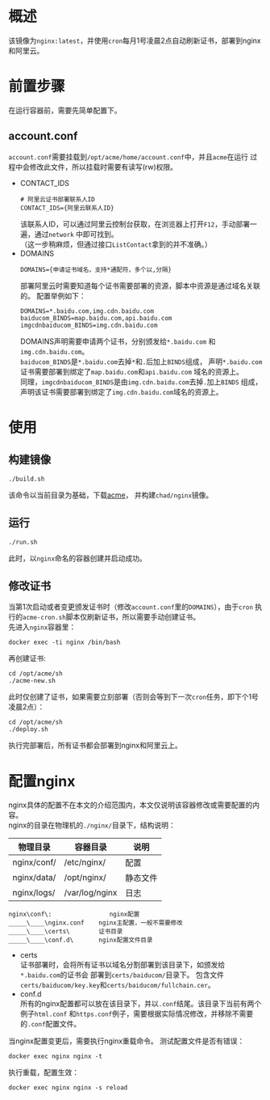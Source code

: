 # 概述

该镜像为`nginx:latest`，并使用`cron`每月1号凌晨2点自动刷新证书，部署到nginx和阿里云。

# 前置步骤

在运行容器前，需要先简单配置下。

## account.conf

`account.conf`需要挂载到`/opt/acme/home/account.conf`中，并且`acme`在运行
过程中会修改此文件，所以挂载时需要有读写(rw)权限。

- CONTACT_IDS
  ```
  # 阿里云证书部署联系人ID
  CONTACT_IDS={阿里云联系人ID}
  ```
  该联系人ID，可以通过阿里云控制台获取，在浏览器上打开`F12`，手动部署一遍，通过`network`
  中即可找到。    
  （这一步稍麻烦，但通过接口`ListContact`拿到的并不准确。）
- DOMAINS
  ```
  DOMAINS={申请证书域名，支持*通配符，多个以,分隔}
  ```
  部署阿里云时需要知道每个证书需要部署的资源，脚本中资源是通过域名关联的。
  配置举例如下：
  ```
  DOMAINS=*.baidu.com,img.cdn.baidu.com
  baiducom_BINDS=map.baidu.com,api.baidu.com
  imgcdnbaiducom_BINDS=img.cdn.baidu.com
  ```
  DOMAINS声明需要申请两个证书，分别颁发给`*.baidu.com`
  和`img.cdn.baidu.com`。    
  `baiducom_BINDS`是`*.baidu.com`去掉`*`和`.`后加上`BINDS`组成，
  声明`*.baidu.com`证书需要部署到绑定了`map.baidu.com`和`api.baidu.com`
  域名的资源上。    
  同理，`imgcdnbaiducom_BINDS`是由`img.cdn.baidu.com`去掉`.`加上`BINDS`
  组成，声明该证书需要部署到绑定了`img.cdn.baidu.com`域名的资源上。

# 使用

## 构建镜像

```shell
./build.sh
```

该命令以当前目录为基础，下载[acme](https://github.com/acmesh-official/acme.sh)，
并构建`chad/nginx`镜像。

## 运行

```shell
./run.sh
```

此时，以`nginx`命名的容器创建并启动成功。

## 修改证书

当第1次启动或者变更颁发证书时（修改`account.conf`里的`DOMAINS`），由于`cron`
执行的`acme-cron.sh`脚本仅刷新证书，所以需要手动创建证书。    
先进入`nginx`容器里：

```shell
docker exec -ti nginx /bin/bash 
```

再创建证书:

```shell
cd /opt/acme/sh
./acme-new.sh
```

此时仅创建了证书，如果需要立刻部署（否则会等到下一次`cron`任务，即下个1号凌晨2点）：

```shell
cd /opt/acme/sh
./deploy.sh
```

执行完部署后，所有证书都会部署到nginx和阿里云上。

# 配置nginx

nginx具体的配置不在本文的介绍范围内，本文仅说明该容器修改或需要配置的内容。    
nginx的目录在物理机的`./nginx/`目录下，结构说明：

| 物理目录        | 容器目录           | 说明   |
|-------------|----------------|------|
| nginx/conf/ | /etc/nginx/    | 配置   |
| nginx/data/ | /opt/nginx/    | 静态文件 |
| nginx/logs/ | /var/log/nginx | 日志   |

```
nginx\conf\:                nginx配置
_____\____\nginx.conf    nginx主配置，一般不需要修改     
_____\____\certs\        证书目录    
_____\____\conf.d\       nginx配置文件目录
```

- certs    
  证书部署时，会将所有证书以域名分割部署到该目录下，如颁发给`*.baidu.com`的证书会
  部署到`certs/baiducom/`目录下。
  包含文件`certs/baiducom/key.key`和`certs/baiducom/fullchain.cer`。
- conf.d    
  所有的nginx配置都可以放在该目录下，并以`.conf`结尾。该目录下当前有两个例子`html.conf`
  和`https.conf`例子，需要根据实际情况修改，并移除不需要的`.conf`配置文件。

当nginx配置变更后，需要执行nginx重载命令。
测试配置文件是否有错误：

```shell
docker exec nginx nginx -t
```

执行重载，配置生效：

```shell
docker exec nginx nginx -s reload
```
